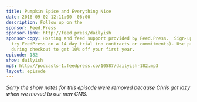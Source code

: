 ```yaml
---
title: Pumpkin Spice and Everything Nice
date: 2016-09-02 12:11:00 -06:00
description: Follow up on the
sponsor: Feed.Press
sponsor-link: http://feed.press/dailyish
sponsor-copy: Hosting and feed support provided by Feed.Press.  Sign-up today and
  try FeedPress on a 14 day trial (no contracts or commitments). Use promo code "dailyish"
  during checkout to get 10% off your first year.
episode: 182
show: dailyish
mp3: http://podcasts-1.feedpress.co/10587/dailyish-182.mp3
layout: episode
---
```


<em>Sorry the show notes for this episode were removed because Chris got lazy when we moved to our new CMS</em>.
